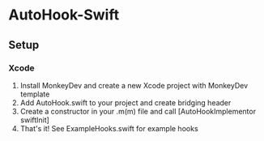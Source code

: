 # AutoHook-Swift

## Setup

### Xcode

1. Install MonkeyDev and create a new Xcode project with MonkeyDev template
2. Add AutoHook.swift to your project and create bridging header
3. Create a constructor in your .m(m) file and call [AutoHookImplementor swiftInit]
4. That's it! See ExampleHooks.swift for example hooks

